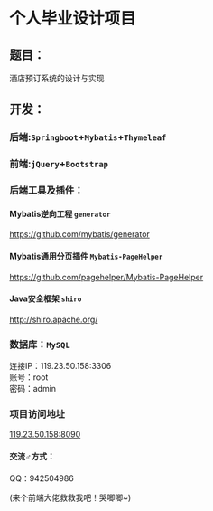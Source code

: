 # 个人毕业设计项目

## 题目：

酒店预订系统的设计与实现

## 开发：

### 后端:`Springboot`+`Mybatis`+`Thymeleaf`

### 前端:`jQuery`+`Bootstrap`

### 后端工具及插件：

#### Mybatis逆向工程 `generator`
https://github.com/mybatis/generator

#### Mybatis通用分页插件 `Mybatis-PageHelper`
https://github.com/pagehelper/Mybatis-PageHelper

#### Java安全框架 `shiro`
http://shiro.apache.org/
<br>

### 数据库：`MySQL`
连接IP：119.23.50.158:3306<br>
账号：root<br>
密码：admin<br>

### 项目访问地址
[119.23.50.158:8090](http://119.23.50.158:8090) 

#### 交流♂方式：
QQ：942504986
<br>

(来个前端大佬救救我吧！哭唧唧~)
